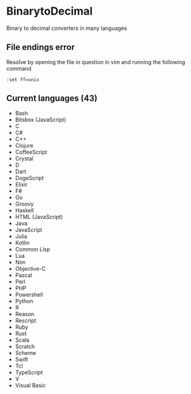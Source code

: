 # BinarytoDecimal

Binary to decimal converters in many languages

## File endings error

Resolve by opening the file in question in vim and running the following command

```vim
:set ff=unix
```

## Current languages (43)

- Bash
- Bitsbox (JavaScript)
- C
- C#
- C++
- Clojure
- CoffeeScript
- Crystal
- D
- Dart
- DogeScript
- Elixir
- F#
- Go
- Groovy
- Haskell
- HTML (JavaScript)
- Java
- JavaScript
- Julia
- Kotlin
- Common Lisp
- Lua
- Nim
- Objective-C
- Pascal
- Perl
- PHP
- Powershell
- Python
- R
- Reason
- Rescript
- Ruby
- Rust
- Scala
- Scratch
- Scheme
- Swift
- Tcl
- TypeScript
- V
- Visual Basic
